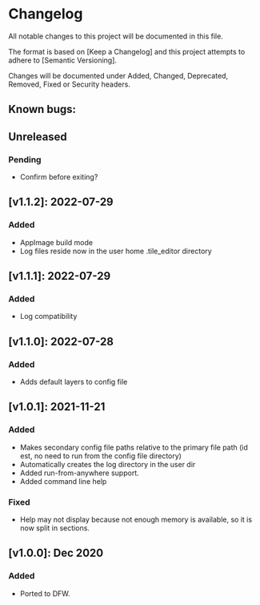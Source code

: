 # Changelog

All notable changes to this project will be documented in this file.

The format is based on [Keep a Changelog] and this project attempts to adhere to [Semantic Versioning].

Changes will be documented under Added, Changed, Deprecated, Removed, Fixed or Security headers.

## Known bugs:

## Unreleased
### Pending
- Confirm before exiting?

## [v1.1.2]: 2022-07-29
### Added
- AppImage build mode
- Log files reside now in the user home .tile_editor directory

## [v1.1.1]: 2022-07-29
### Added
- Log compatibility

## [v1.1.0]: 2022-07-28
### Added
- Adds default layers to config file

## [v1.0.1]: 2021-11-21
### Added
- Makes secondary config file paths relative to the primary file path (id est, no need to run from the config file directory)
- Automatically creates the log directory in the user dir
- Added run-from-anywhere support.
- Added command line help

### Fixed
- Help may not display because not enough memory is available, so it is now split in sections.

## [v1.0.0]: Dec 2020
### Added
- Ported to DFW.

